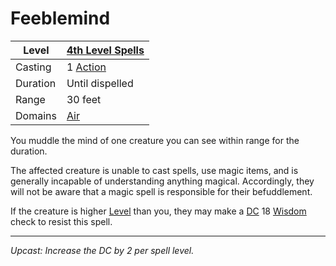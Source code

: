 # Feeblemind

| Level    | [4th Level Spells](4th%20Level%20Spells.md)         |
| -------- | --------------------------------------------------- |
| Casting  | 1 [Action](../../../../Game%20Procedures/Core%20Procedures/Action.md) |
| Duration | Until dispelled                                     |
| Range    | 30 feet                                             |
| Domains  | [Air](../../Spell%20Domains/Air.md)              |

You muddle the mind of one creature you can see within range for the duration.

The affected creature is unable to cast spells, use magic items, and is generally incapable of understanding anything magical. Accordingly, they will not be aware that a magic spell is responsible for their befuddlement.

If the creature is higher [Level](../../../../Player%20Characters/Derived%20Statistics/Level.md) than you, they may make a [DC](../../../../Game%20Procedures/Core%20Procedures/DC.md) 18 [Wisdom](../../../../Player%20Characters/The%20Ability%20Scores/Wisdom.md) check to resist this spell.

---
*Upcast: Increase the DC by 2 per spell level.*
